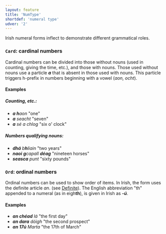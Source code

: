 ```yaml
---
layout: feature
title: 'NumType'
shortdef: 'numeral type'
udver: '2'
---
```


Irish numeral forms inflect to demonstrate different grammatical roles.

### <a name="Card">`Card`</a>: cardinal numbers

Cardinal numbers can be divided into those without nouns (used in counting, giving the time, etc.), and those with nouns. Those used without nouns use a particle _<b>a</b>_ that is absent in those used with nouns. This particle triggers h-prefix in numbers beginning with a vowel (_aon, ocht_).

#### Examples

##### Counting, etc.:
* _<b>a h</b>aon_ "one"
* _<b>a</b> seacht_ "seven"
* _<b>a</b> sé a chlog_ "six o' clock"

##### Numbers qualifying nouns:
* _<b>dhá</b> b<b>h</b>liain_ "two years"
* _<b>naoi</b> <b>g</b>capall <b>déag</b>_ "nineteen horses"
* _<b>seasca</b> punt_ "sixty pounds"


### <a name="Ord">`Ord`</a>: ordinal numbers

Ordinal numbers can be used to show order of items. In Irish, the form uses the definite article _an_. (see [Definite]()). The English abbreviation "th" appended to a numeral (as in eigh<b>th</b>), is given in Irish as _<b>-ú</b>_.

#### Examples

* _<b>an chéad</b> lá_ "the first day"
* _<b>an dara</b> dóigh_ "the second prospect"
* _<b>an 17ú</b> Marta_ "the 17th of March"
<!-- Interlanguage links updated Ne 5. května 2024, 18:20:10 CEST -->

